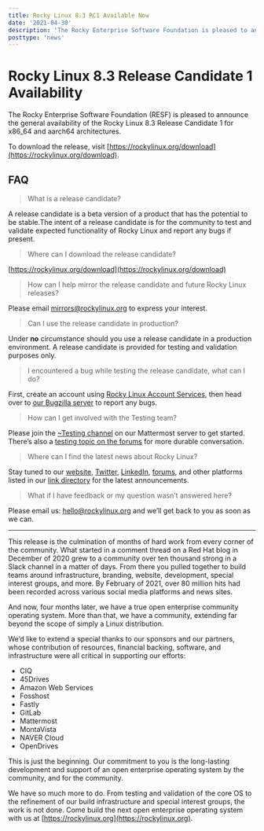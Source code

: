 ```yaml
---
title: Rocky Linux 8.3 RC1 Available Now
date: '2021-04-30'
description: 'The Rocky Enterprise Software Foundation is pleased to announce the general availability of Rocky Linux 8.3 Release Candidate 1.'
posttype: 'news'
---
```


# Rocky Linux 8.3 Release Candidate 1 Availability

The Rocky Enterprise Software Foundation (RESF) is pleased to announce the general availability of the Rocky Linux 8.3 Release Candidate 1 for x86_64 and aarch64 architectures.

To download the release, visit [https://rockylinux.org/download](https://rockylinux.org/download).

## FAQ
> What is a release candidate?

A release candidate is a beta version of a product that has the potential to be stable.The intent of a release candidate is for the community to test and validate expected functionality of Rocky Linux and report any bugs if present.

> Where can I download the release candidate?

[https://rockylinux.org/download](https://rockylinux.org/download)

> How can I help mirror the release candidate and future Rocky Linux releases?

Please email [mirrors@rockylinux.org](mailto:mirrors@rockylinux.org) to express your interest.

> Can I use the release candidate in production?

Under **no** circumstance should you use a release candidate in a production environment. A release candidate is provided for testing and validation purposes only.

> I encountered a bug while testing the release candidate, what can I do?

First, create an account using [Rocky Linux Account Services](https://accounts.rockylinux.org/), then head over to [our Bugzilla server](https://bugs.rockylinux.org) to report any bugs.

> How can I get involved with the Testing team?

Please join the [~Testing channel](https://chat.rockylinux.org/rocky-linux/channels/testing) on our Mattermost server to get started. There’s also a [testing topic on the forums](https://forums.rockylinux.org/c/devel/testing/19) for more durable conversation.

> Where can I find the latest news about Rocky Linux?

Stay tuned to our [website](https://rockylinux.org), [Twitter](https://twitter.com/rocky_linux), [LinkedIn](https://linkedin.com/company/rockylinux), [forums](https://forums.rockylinux.org), and other platforms listed in our [link directory](https://wiki.rockylinux.org/en/link-directory) for the latest announcements.

> What if I have feedback or my question wasn’t answered here?

Please email us: [hello@rockylinux.org](mailto:hello@rockylinux.org) and we’ll get back to you as soon as we can.

---
This release is the culmination of months of hard work from every corner of the community. What started in a comment thread on a Red Hat blog in December of 2020 grew to a community over ten thousand strong in a Slack channel in a matter of days. From there you pulled together to build teams around infrastructure, branding, website, development, special interest groups, and more. By February of 2021, over 80 million hits had been recorded across various social media platforms and news sites.

And now, four months later, we have a true open enterprise community operating system. More than that, we have a community, extending far beyond the scope of simply a Linux distribution.

We’d like to extend a special thanks to our sponsors and our partners, whose contribution of resources, financial backing, software, and infrastructure were all critical in supporting our efforts:

- CIQ
- 45Drives
- Amazon Web Services
- Fosshost
- Fastly
- GitLab 
- Mattermost
- MontaVista
- NAVER Cloud
- OpenDrives

This is just the beginning. Our commitment to you is the long-lasting development and support of an open enterprise operating system by the community, and for the community.
  
We have so much more to do. From testing and validation of the core OS to the refinement of our build infrastructure and special interest groups, the work is not done. Come build the next open enterprise operating system with us at [https://rockylinux.org](https://rockylinux.org).
